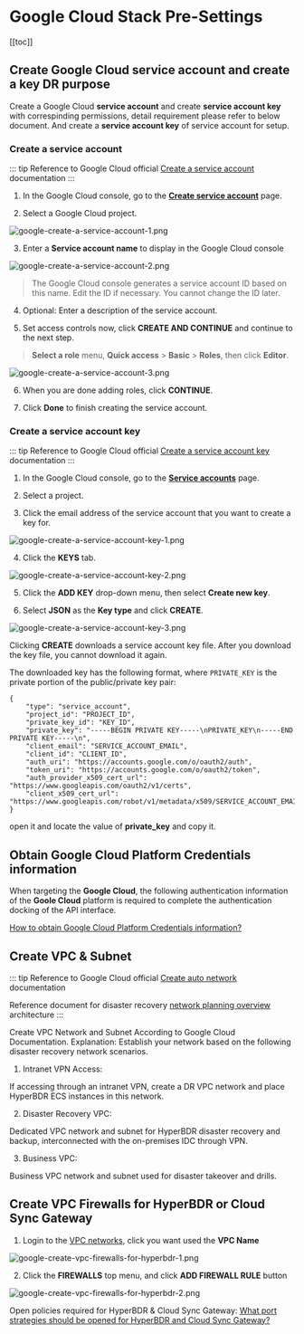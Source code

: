 # Google Cloud Stack Pre-Settings

[[toc]]

## Create Google Cloud service account and create a key DR purpose

Create a Google Cloud **service account** and create **service account key** with correspinding permissions, detail requirement please refer to below document. And create a **service account key** of service account for setup.

### Create a service account

::: tip
Reference to Google Cloud official [Create a service account](https://cloud.google.com/iam/docs/service-accounts-create?hl=en#creating) documentation 
:::

1. In the Google Cloud console, go to the **[Create service account](https://console.cloud.google.com/projectselector/iam-admin/serviceaccounts/create)** page.

2. Select a Google Cloud project. 

 ![google-create-a-service-account-1.png](./images/google-create-a-service-account-1.png)

3. Enter a **Service account name** to display in the Google Cloud console

 ![google-create-a-service-account-2.png](./images/google-create-a-service-account-2.png)

> The Google Cloud console generates a service account ID based on this name. Edit the ID if necessary. You cannot change the ID later.

4. Optional: Enter a description of the service account.

5. Set access controls now, click **CREATE AND CONTINUE** and continue to the next step.

> **Select a role** menu, **Quick access** > **Basic** > **Roles**, then click **Editor**.

 ![google-create-a-service-account-3.png](./images/google-create-a-service-account-3.png)

6. When you are done adding roles, click **CONTINUE**.

7. Click **Done** to finish creating the service account.

### Create a service account key

::: tip
Reference to Google Cloud official [Create a service account key](https://cloud.google.com/iam/docs/keys-create-delete?hl=en#creating) documentation
:::

1. In the Google Cloud console, go to the **[Service accounts](https://console.cloud.google.com/iam-admin/serviceaccounts)** page.

2. Select a project. 

3. Click the email address of the service account that you want to create a key for.

![google-create-a-service-account-key-1.png](./images/google-create-a-service-account-key-1.png)

4. Click the **KEYS** tab.

![google-create-a-service-account-key-2.png](./images/google-create-a-service-account-key-2.png)

5. Click the **ADD KEY** drop-down menu, then select **Create new key**.

6. Select **JSON** as the **Key type** and click **CREATE**.

![google-create-a-service-account-key-3.png](./images/google-create-a-service-account-key-3.png)

Clicking **CREATE** downloads a service account key file. After you download the key file, you cannot download it again.

The downloaded key has the following format, where `PRIVATE_KEY` is the private portion of the public/private key pair:

```
{  
    "type": "service_account",
    "project_id": "PROJECT_ID",
    "private_key_id": "KEY_ID",
    "private_key": "-----BEGIN PRIVATE KEY-----\nPRIVATE_KEY\n-----END PRIVATE KEY-----\n",
    "client_email": "SERVICE_ACCOUNT_EMAIL",
    "client_id": "CLIENT_ID",
    "auth_uri": "https://accounts.google.com/o/oauth2/auth",
    "token_uri": "https://accounts.google.com/o/oauth2/token",
    "auth_provider_x509_cert_url": "https://www.googleapis.com/oauth2/v1/certs",
    "client_x509_cert_url": "https://www.googleapis.com/robot/v1/metadata/x509/SERVICE_ACCOUNT_EMAIL"  
}
```
open it and locate the value of **private_key** and copy it.

## Obtain Google Cloud Platform Credentials information

When targeting the **Google Cloud**, the following authentication information of the **Goole Cloud** platform is required to complete the authentication docking of the API interface.

[How to obtain Google Cloud Platform Credentials information?](https://docs.oneprocloud.com/userguide/faq/faq.html#how-to-obtain-google-cloud-platform-credentials-information)

## Create VPC & Subnet

::: tip
Reference to Google Cloud official [Create auto network](https://cloud.google.com/vpc/docs/create-modify-vpc-networks#create-auto-network) documentation

Reference document for disaster recovery [network planning overview](https://docs.oneprocloud.com/userguide/presales/dr-network-planning-recommendations.html) architecture
:::

Create VPC Network and Subnet According to Google Cloud Documentation. Explanation: Establish your network based on the following disaster recovery network scenarios.

1. Intranet VPN Access:

If accessing through an intranet VPN, create a DR VPC network and place HyperBDR ECS instances in this network.

2. Disaster Recovery VPC:

Dedicated VPC network and subnet for HyperBDR disaster recovery and backup, interconnected with the on-premises IDC through VPN.

3. Business VPC:

Business VPC network and subnet used for disaster takeover and drills.

## Create VPC Firewalls for HyperBDR or Cloud Sync Gateway

1. Login to the [VPC networks](https://console.cloud.google.com/networking/networks/list), click you want used the **VPC Name**

![google-create-vpc-firewalls-for-hyperbdr-1.png](./images/google-create-vpc-firewalls-for-hyperbdr-1.png)

2. Click the **FIREWALLS** top menu, and click **ADD FIREWALL RULE** button

![google-create-vpc-firewalls-for-hyperbdr-2.png](./images/google-create-vpc-firewalls-for-hyperbdr-2.png)

Open policies required for HyperBDR & Cloud Sync Gateway: [What port strategies should be opened for HyperBDR and Cloud Sync Gateway?](https://docs.oneprocloud.com/userguide/faq/faq.html#what-port-strategies-should-be-opened-for-hyperbdr-and-cloud-sync-gateway)
